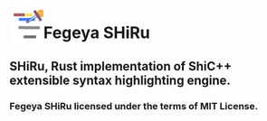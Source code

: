 <img src="resources/shicpp_icon.png" align="left"
alt="Fegeya SHiC++ & SHiRu logo by @ferhatgec" width="60" height="60">

# Fegeya SHiRu
## SHiRu, Rust implementation of ShiC++ extensible syntax highlighting engine.

### Fegeya SHiRu licensed under the terms of MIT License.
